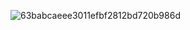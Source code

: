 
![63babcaeee3011efbf2812bd720b986d](https://github.com/user-attachments/assets/ff64b28a-e9c6-4fe6-9222-9429035e229a)
